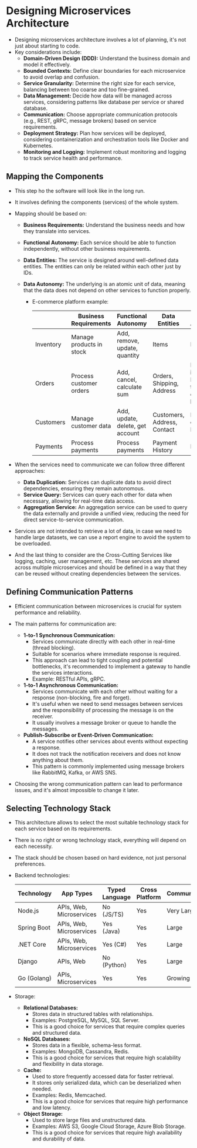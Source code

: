 # Designing Microservices Architecture

- Designing microservices architecture involves a lot of planning, it's not just about starting to code.
- Key considerations include:
  - **Domain-Driven Design (DDD):** Understand the business domain and model it effectively.
  - **Bounded Contexts:** Define clear boundaries for each microservice to avoid overlap and confusion.
  - **Service Granularity:** Determine the right size for each service, balancing between too coarse and too fine-grained.
  - **Data Management:** Decide how data will be managed across services, considering patterns like database per service or shared database.
  - **Communication:** Choose appropriate communication protocols (e.g., REST, gRPC, message brokers) based on service requirements.
  - **Deployment Strategy:** Plan how services will be deployed, considering containerization and orchestration tools like Docker and Kubernetes.
  - **Monitoring and Logging:** Implement robust monitoring and logging to track service health and performance.

## Mapping the Components

- This step ho the software will look like in the long run.
- It involves defining the components (services) of the whole system.
- Mapping should be based on:

  - **Business Requirements:** Understand the business needs and how they translate into services.
  - **Functional Autonomy:** Each service should be able to function independently, without other business requirements.
  - **Data Entities:** The service is designed around well-defined data entities. The entities can only be related within each other just by IDs.
  - **Data Autonomy:** The underlying is an atomic unit of data, meaning that the data does not depend on other services to function properly.

    - E-commerce platform example:

      |           | Business Requirements    | Functional Autonomy              | Data Entities               | Data Autonomy                                      |
      | --------- | ------------------------ | -------------------------------- | --------------------------- | -------------------------------------------------- |
      | Inventory | Manage products in stock | Add, remove, update, quantity    | Items                       | None                                               |
      | Orders    | Process customer orders  | Add, cancel, calculate sum       | Orders, Shipping, Address   | Related to items by ID, Related to customers by ID |
      | Customers | Manage customer data     | Add, update, delete, get account | Customers, Address, Contact | Related to orders by ID                            |
      | Payments  | Process payments         | Process payments                 | Payment History             | None                                               |

- When the services need to communicate we can follow three different approaches:

  - **Data Duplication:** Services can duplicate data to avoid direct dependencies, ensuring they remain autonomous.
  - **Service Query:** Services can query each other for data when necessary, allowing for real-time data access.
  - **Aggregation Service:** An aggregation service can be used to query the data externally and provide a unified view, reducing the need for direct service-to-service communication.

- Services are not intended to retrieve a lot of data, in case we need to handle large datasets, we can use a report engine to avoid the system to be overloaded.
- And the last thing to consider are the Cross-Cutting Services like logging, caching, user management, etc. These services are shared across multiple microservices and should be defined in a way that they can be reused without creating dependencies between the services.

## Defining Communication Patterns

- Efficient communication between microservices is crucial for system performance and reliability.
- The main patterns for communication are:

  - **1-to-1 Synchronous Communication:**
    - Services communicate directly with each other in real-time (thread blocking).
    - Suitable for scenarios where immediate response is required.
    - This approach can lead to tight coupling and potential bottlenecks, it's recommended to implement a gateway to handle the services interactions.
    - Example: RESTful APIs, gRPC.
  - **1-to-1 Asynchronous Communication:**
    - Services communicate with each other without waiting for a response (non-blocking, fire and forget).
    - It's useful when we need to send messages between services and the responsibility of processing the message is on the receiver.
    - It usually involves a message broker or queue to handle the messages.
  - **Publish-Subscribe or Event-Driven Communication:**
    - A service notifies other services about events without expecting a response.
    - It does not track the notification receivers and does not know anything about them.
    - This pattern is commonly implemented using message brokers like RabbitMQ, Kafka, or AWS SNS.

- Choosing the wrong communication pattern can lead to performance issues, and it's almost impossible to change it later.

## Selecting Technology Stack

- This architecture allows to select the most suitable technology stack for each service based on its requirements.
- There is no right or wrong technology stack, everything will depend on each necessity.
- The stack should be chosen based on hard evidence, not just personal preferences.
- Backend technologies:

  | Technology  | App Types                | Typed Language | Cross Platform | Community  | Performance      | Learning Curve |
  | ----------- | ------------------------ | -------------- | -------------- | ---------- | ---------------- | -------------- |
  | Node.js     | APIs, Web, Microservices | No (JS/TS)     | Yes            | Very Large | High (I/O bound) | Easy/Moderate  |
  | Spring Boot | APIs, Web, Microservices | Yes (Java)     | Yes            | Large      | High             | Moderate       |
  | .NET Core   | APIs, Web, Microservices | Yes (C#)       | Yes            | Large      | High             | Moderate       |
  | Django      | APIs, Web                | No (Python)    | Yes            | Large      | Moderate         | Easy           |
  | Go (Golang) | APIs, Microservices      | Yes            | Yes            | Growing    | Very High        | Moderate       |

- Storage:
  - **Relational Databases:**
    - Stores data in structured tables with relationships.
    - Examples: PostgreSQL, MySQL, SQL Server.
    - This is a good choice for services that require complex queries and structured data.
  - **NoSQL Databases:**
    - Stores data in a flexible, schema-less format.
    - Examples: MongoDB, Cassandra, Redis.
    - This is a good choice for services that require high scalability and flexibility in data storage.
  - **Cache:**
    - Used to store frequently accessed data for faster retrieval.
    - It stores only serialized data, which can be deserialized when needed.
    - Examples: Redis, Memcached.
    - This is a good choice for services that require high performance and low latency.
  - **Object Storage:**
    - Used to store large files and unstructured data.
    - Examples: AWS S3, Google Cloud Storage, Azure Blob Storage.
    - This is a good choice for services that require high availability and durability of data.
